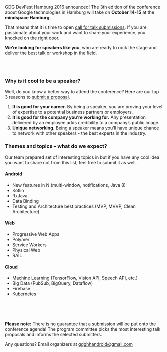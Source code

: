 GDG DevFest Hamburg 2016 announced! The 3th edition of the conference about Google technologies in Hamburg will take on **October 14-15** at the **mindspace Hamburg**. 

That means that it is time to open [call for talk submissions](https://docs.google.com/forms/d/1Zpbw7yVhtcUxwx6xLSPe99k4NiF8qpBr59HUFdFRkCk/edit). If you are passionate about your work and want to share your experience, you knocked on the right door.

**We’re looking for speakers like you**, who are ready to rock the stage and deliver the best talk or workshop in the field.
<div class="text-center">
<a href="https://docs.google.com/forms/d/1Zpbw7yVhtcUxwx6xLSPe99k4NiF8qpBr59HUFdFRkCk/edit" target="_blank" class="style-scope header-content" style="color: white; ">
  <paper-button class="primary style-scope header-content x-scope paper-button-0" raised="" role="button" tabindex="0" animated="" aria-disabled="false" elevation="1">Submit a proposal</paper-button>
</a>
</div>

<br/>

### Why is it cool to be a speaker?

Well, do you know a better way to attend the conference? Here are our top 3 reasons to [submit a proposal](https://docs.google.com/forms/d/1Zpbw7yVhtcUxwx6xLSPe99k4NiF8qpBr59HUFdFRkCk/edit).

1. **It is good for your career.** By being a speaker, you are proving your level of expertise to a potential business partners or employers.
2. **It is good for the company you’re working for.** Any presentation delivered by an employee adds credibility to a company’s public image.
3. **Unique networking.** Being a speaker means you’ll have unique chance to network with other speakers - the best experts in the industry.

### Themes and topics – what do we expect?

Our team prepared set of interesting topics in but if you have any cool idea you want to share not from this list, feel free to submit it as well.

#### Android
* New features in N (multi-window, notifications, Java 8)
* Kotlin
* RxJava
* Data Binding
* Testing and Architecture best practices (MVP, MVVP, Clean Architecture)

#### Web
* Progressive Web Apps
* Polymer
* Service Workers
* Physical Web
* RAIL

#### Cloud
* Machine Learning (TensorFlow, Vision API, Speech API, etc.)
* Big Data (PubSub, BigQuery, Dataflow)
* Firebase
* Kubernetes

<br/>

<div class="text-center">
<a href="https://docs.google.com/forms/d/1Zpbw7yVhtcUxwx6xLSPe99k4NiF8qpBr59HUFdFRkCk/edit" target="_blank" class="style-scope header-content" style="color: white; ">
  <paper-button class="primary style-scope header-content x-scope paper-button-0" raised="" role="button" tabindex="0" animated="" aria-disabled="false" elevation="1">Submit a proposal</paper-button>
</a>
</div>
<br/>

**Please note:** There is no guarantee that a submission will be put onto the conference agenda! The program committee picks the most interesting talk proposals and informs the selected submitters.

Any questions? Email organizers at [gdghhandroid@gmail.com](mailto:gdghhandroid@gmail.com)



